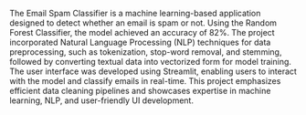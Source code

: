 The Email Spam Classifier is a machine learning-based application designed to detect whether an email is spam or not. Using the Random Forest Classifier, the model achieved an accuracy of 82%. The project incorporated Natural Language Processing (NLP) techniques for data preprocessing, such as tokenization, stop-word removal, and stemming, followed by converting textual data into vectorized form for model training. The user interface was developed using Streamlit, enabling users to interact with the model and classify emails in real-time. This project emphasizes efficient data cleaning pipelines and showcases expertise in machine learning, NLP, and user-friendly UI development.
